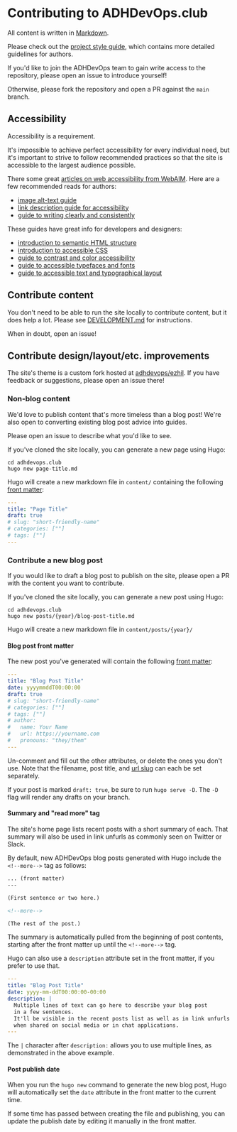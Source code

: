# Contributing to ADHDevOps.club

All content is written in
[Markdown](https://www.markdownguide.org/basic-syntax/).

Please check out the [project style guide](/docs/STYLE_GUIDE.md),
which contains more detailed guidelines for authors.

If you'd like to join the ADHDevOps team to gain write access to the repository,
please open an issue to introduce yourself!

Otherwise, please fork the repository and open a PR against the `main` branch.

## Accessibility

Accessibility is a requirement.

It's impossible to achieve perfect accessibility for every individual need,
but it's important to strive to follow recommended practices
so that the site is accessible to the largest audience possible.

There some great
[articles on web accessibility from WebAIM](https://webaim.org/articles/).
Here are a few recommended reads for authors:

- [image alt-text guide](https://webaim.org/techniques/alttext/)
- [link description guide for accessibility](https://webaim.org/techniques/hypertext/)
- [guide to writing clearly and consistently](https://webaim.org/techniques/writing/)

These guides have great info for developers and designers:

- [introduction to semantic HTML structure](https://webaim.org/techniques/semanticstructure/)
- [introduction to accessible CSS](https://webaim.org/techniques/css/)
- [guide to contrast and color accessibility](https://webaim.org/articles/contrast/)
- [guide to accessible typefaces and fonts](https://webaim.org/techniques/fonts/)
- [guide to accessible text and typographical layout](https://webaim.org/techniques/textlayout/)

## Contribute content

You don't need to be able to run the site locally to contribute content,
but it does help a lot.
Please see [DEVELOPMENT.md](/docs/DEVELOPMENT.md) for instructions.

When in doubt, open an issue!

## Contribute design/layout/etc. improvements

The site's theme is a custom fork hosted at
[adhdevops/ezhil](https://github.com/adhdevops/ezhil).
If you have feedback or suggestions, please open an issue there!

### Non-blog content

We'd love to publish content that's more timeless than a blog post!
We're also open to converting existing blog post advice into guides.

Please open an issue to describe what you'd like to see.

If you've cloned the site locally, you can generate a new page using Hugo:

```console
cd adhdevops.club
hugo new page-title.md
```

Hugo will create a new markdown file in `content/`
containing the following
[front matter](https://gohugo.io/content-management/front-matter/):

```yaml
---
title: "Page Title"
draft: true
# slug: "short-friendly-name"
# categories: [""]
# tags: [""]
---
```

### Contribute a new blog post

If you would like to draft a blog post to publish on the site,
please open a PR with the content you want to contribute.

If you've cloned the site locally, you can generate a new post using Hugo:

```console
cd adhdevops.club
hugo new posts/{year}/blog-post-title.md
```

Hugo will create a new markdown file in `content/posts/{year}/`

#### Blog post front matter

The new post you've generated will contain the following
[front matter](https://gohugo.io/content-management/front-matter/):

```yaml
---
title: "Blog Post Title"
date: yyyymmddT00:00:00
draft: true
# slug: "short-friendly-name"
# categories: [""]
# tags: [""]
# author:
#   name: Your Name
#   url: https://yourname.com
#   pronouns: "they/them"
---
```

Un-comment and fill out the other attributes, or delete the ones you don't use.
Note that the filename, post title, and
[url slug](https://gohugo.io/content-management/organization#paths-explained)
can each be set separately.

If your post is marked `draft: true`, be sure to run `hugo serve -D`.
The `-D` flag will render any drafts on your branch.

#### Summary and "read more" tag

The site's home page lists recent posts with a short summary of each.
That summary will also be used in link unfurls as commonly seen
on Twitter or Slack.

By default, new ADHDevOps blog posts generated with Hugo include
the `<!--more-->` tag as follows:

```markdown
... (front matter)
---

(First sentence or two here.)

<!--more-->

(The rest of the post.)
```

The summary is automatically pulled from the beginning of post contents,
starting after the front matter up until the `<!--more-->` tag.

Hugo can also use a `description` attribute set in the front matter,
if you prefer to use that.

```yaml
---
title: "Blog Post Title"
date: yyyy-mm-ddT00:00:00-00:00
description: |
  Multiple lines of text can go here to describe your blog post
  in a few sentences.
  It'll be visible in the recent posts list as well as in link unfurls
  when shared on social media or in chat applications.
---
```

The `|` character after `description:` allows you to use multiple lines,
as demonstrated in the above example.

#### Post publish date

When you run the `hugo new` command to generate the new blog post,
Hugo will automatically set the `date` attribute in the front matter
to the current time.

If some time has passed between creating the file and publishing,
you can update the publish date by editing it manually in the front matter.
